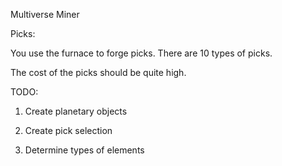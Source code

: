 Multiverse Miner

Picks:

You use the furnace to forge picks. There are 10 types of picks.

The cost of the picks should be quite high.


TODO:
1) Create planetary objects

2) Create pick selection

3) Determine types of elements